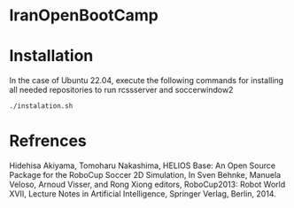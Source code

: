 # IranOpenBootCamp

Installation
========
In the case of Ubuntu 22.04, execute the following commands for installing all needed repositories to run rcssserver and soccerwindow2
```
./instalation.sh
```
Refrences
============
Hidehisa Akiyama, Tomoharu Nakashima, HELIOS Base: An Open Source Package for the RoboCup Soccer 2D Simulation, In Sven Behnke, Manuela Veloso, Arnoud Visser, and Rong Xiong editors, RoboCup2013: Robot World XVII, Lecture Notes in Artificial Intelligence, Springer Verlag, Berlin, 2014.
